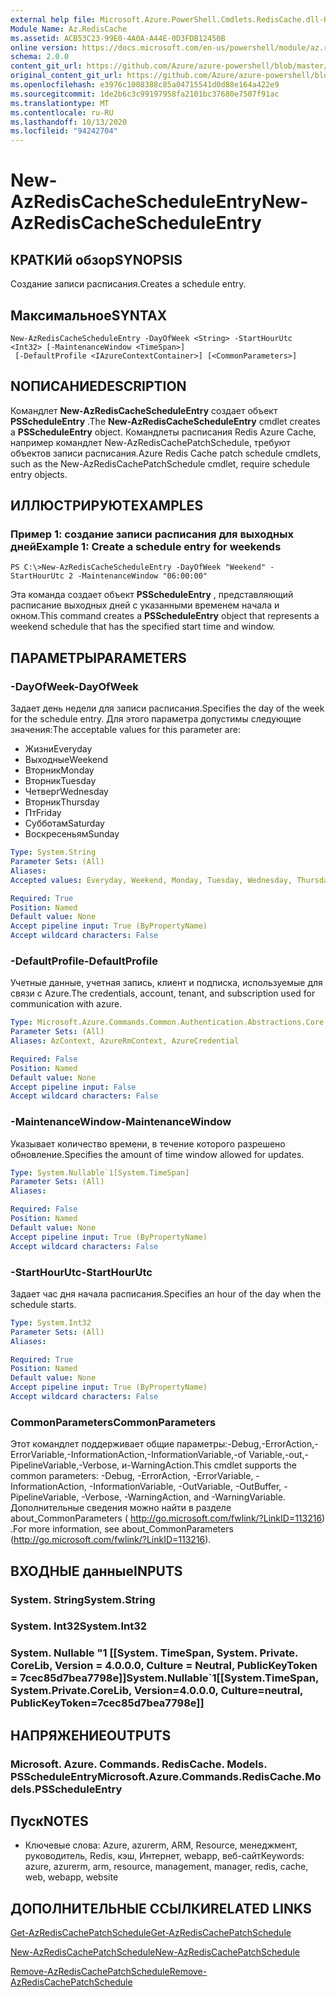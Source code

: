 ```yaml
---
external help file: Microsoft.Azure.PowerShell.Cmdlets.RedisCache.dll-Help.xml
Module Name: Az.RedisCache
ms.assetid: ACB53C23-99E0-4A0A-A44E-0D3FDB12450B
online version: https://docs.microsoft.com/en-us/powershell/module/az.rediscache/new-azrediscachescheduleentry
schema: 2.0.0
content_git_url: https://github.com/Azure/azure-powershell/blob/master/src/RedisCache/RedisCache/help/New-AzRedisCacheScheduleEntry.md
original_content_git_url: https://github.com/Azure/azure-powershell/blob/master/src/RedisCache/RedisCache/help/New-AzRedisCacheScheduleEntry.md
ms.openlocfilehash: e3976c1008388c85a04715541d0d88e164a422e9
ms.sourcegitcommit: 1de2b6c3c99197958fa2101bc37680e7507f91ac
ms.translationtype: MT
ms.contentlocale: ru-RU
ms.lasthandoff: 10/13/2020
ms.locfileid: "94242704"
---
```

# <span data-ttu-id="01afd-101">New-AzRedisCacheScheduleEntry</span><span class="sxs-lookup"><span data-stu-id="01afd-101">New-AzRedisCacheScheduleEntry</span></span>

## <span data-ttu-id="01afd-102">КРАТКИй обзор</span><span class="sxs-lookup"><span data-stu-id="01afd-102">SYNOPSIS</span></span>
<span data-ttu-id="01afd-103">Создание записи расписания.</span><span class="sxs-lookup"><span data-stu-id="01afd-103">Creates a schedule entry.</span></span>

## <span data-ttu-id="01afd-104">Максимальное</span><span class="sxs-lookup"><span data-stu-id="01afd-104">SYNTAX</span></span>

```
New-AzRedisCacheScheduleEntry -DayOfWeek <String> -StartHourUtc <Int32> [-MaintenanceWindow <TimeSpan>]
 [-DefaultProfile <IAzureContextContainer>] [<CommonParameters>]
```

## <span data-ttu-id="01afd-105">NОПИСАНИЕ</span><span class="sxs-lookup"><span data-stu-id="01afd-105">DESCRIPTION</span></span>
<span data-ttu-id="01afd-106">Командлет **New-AzRedisCacheScheduleEntry** создает объект **PSScheduleEntry** .</span><span class="sxs-lookup"><span data-stu-id="01afd-106">The **New-AzRedisCacheScheduleEntry** cmdlet creates a **PSScheduleEntry** object.</span></span>
<span data-ttu-id="01afd-107">Командлеты расписания Redis Azure Cache, например командлет New-AzRedisCachePatchSchedule, требуют объектов записи расписания.</span><span class="sxs-lookup"><span data-stu-id="01afd-107">Azure Redis Cache patch schedule cmdlets, such as the New-AzRedisCachePatchSchedule cmdlet, require schedule entry objects.</span></span>

## <span data-ttu-id="01afd-108">ИЛЛЮСТРИРУЮТ</span><span class="sxs-lookup"><span data-stu-id="01afd-108">EXAMPLES</span></span>

### <span data-ttu-id="01afd-109">Пример 1: создание записи расписания для выходных дней</span><span class="sxs-lookup"><span data-stu-id="01afd-109">Example 1: Create a schedule entry for weekends</span></span>
```
PS C:\>New-AzRedisCacheScheduleEntry -DayOfWeek "Weekend" -StartHourUtc 2 -MaintenanceWindow "06:00:00"
```

<span data-ttu-id="01afd-110">Эта команда создает объект **PSScheduleEntry** , представляющий расписание выходных дней с указанными временем начала и окном.</span><span class="sxs-lookup"><span data-stu-id="01afd-110">This command creates a **PSScheduleEntry** object that represents a weekend schedule that has the specified start time and window.</span></span>

## <span data-ttu-id="01afd-111">ПАРАМЕТРЫ</span><span class="sxs-lookup"><span data-stu-id="01afd-111">PARAMETERS</span></span>

### <span data-ttu-id="01afd-112">-DayOfWeek</span><span class="sxs-lookup"><span data-stu-id="01afd-112">-DayOfWeek</span></span>
<span data-ttu-id="01afd-113">Задает день недели для записи расписания.</span><span class="sxs-lookup"><span data-stu-id="01afd-113">Specifies the day of the week for the schedule entry.</span></span>
<span data-ttu-id="01afd-114">Для этого параметра допустимы следующие значения:</span><span class="sxs-lookup"><span data-stu-id="01afd-114">The acceptable values for this parameter are:</span></span>
- <span data-ttu-id="01afd-115">Жизни</span><span class="sxs-lookup"><span data-stu-id="01afd-115">Everyday</span></span> 
- <span data-ttu-id="01afd-116">Выходные</span><span class="sxs-lookup"><span data-stu-id="01afd-116">Weekend</span></span> 
- <span data-ttu-id="01afd-117">Вторник</span><span class="sxs-lookup"><span data-stu-id="01afd-117">Monday</span></span> 
- <span data-ttu-id="01afd-118">Вторник</span><span class="sxs-lookup"><span data-stu-id="01afd-118">Tuesday</span></span> 
- <span data-ttu-id="01afd-119">Четверг</span><span class="sxs-lookup"><span data-stu-id="01afd-119">Wednesday</span></span> 
- <span data-ttu-id="01afd-120">Вторник</span><span class="sxs-lookup"><span data-stu-id="01afd-120">Thursday</span></span> 
- <span data-ttu-id="01afd-121">Пт</span><span class="sxs-lookup"><span data-stu-id="01afd-121">Friday</span></span> 
- <span data-ttu-id="01afd-122">Субботам</span><span class="sxs-lookup"><span data-stu-id="01afd-122">Saturday</span></span> 
- <span data-ttu-id="01afd-123">Воскресеньям</span><span class="sxs-lookup"><span data-stu-id="01afd-123">Sunday</span></span>

```yaml
Type: System.String
Parameter Sets: (All)
Aliases:
Accepted values: Everyday, Weekend, Monday, Tuesday, Wednesday, Thursday, Friday, Saturday, Sunday

Required: True
Position: Named
Default value: None
Accept pipeline input: True (ByPropertyName)
Accept wildcard characters: False
```

### <span data-ttu-id="01afd-124">-DefaultProfile</span><span class="sxs-lookup"><span data-stu-id="01afd-124">-DefaultProfile</span></span>
<span data-ttu-id="01afd-125">Учетные данные, учетная запись, клиент и подписка, используемые для связи с Azure.</span><span class="sxs-lookup"><span data-stu-id="01afd-125">The credentials, account, tenant, and subscription used for communication with azure.</span></span>

```yaml
Type: Microsoft.Azure.Commands.Common.Authentication.Abstractions.Core.IAzureContextContainer
Parameter Sets: (All)
Aliases: AzContext, AzureRmContext, AzureCredential

Required: False
Position: Named
Default value: None
Accept pipeline input: False
Accept wildcard characters: False
```

### <span data-ttu-id="01afd-126">-MaintenanceWindow</span><span class="sxs-lookup"><span data-stu-id="01afd-126">-MaintenanceWindow</span></span>
<span data-ttu-id="01afd-127">Указывает количество времени, в течение которого разрешено обновление.</span><span class="sxs-lookup"><span data-stu-id="01afd-127">Specifies the amount of time window allowed for updates.</span></span>

```yaml
Type: System.Nullable`1[System.TimeSpan]
Parameter Sets: (All)
Aliases:

Required: False
Position: Named
Default value: None
Accept pipeline input: True (ByPropertyName)
Accept wildcard characters: False
```

### <span data-ttu-id="01afd-128">-StartHourUtc</span><span class="sxs-lookup"><span data-stu-id="01afd-128">-StartHourUtc</span></span>
<span data-ttu-id="01afd-129">Задает час дня начала расписания.</span><span class="sxs-lookup"><span data-stu-id="01afd-129">Specifies an hour of the day when the schedule starts.</span></span>

```yaml
Type: System.Int32
Parameter Sets: (All)
Aliases:

Required: True
Position: Named
Default value: None
Accept pipeline input: True (ByPropertyName)
Accept wildcard characters: False
```

### <span data-ttu-id="01afd-130">CommonParameters</span><span class="sxs-lookup"><span data-stu-id="01afd-130">CommonParameters</span></span>
<span data-ttu-id="01afd-131">Этот командлет поддерживает общие параметры:-Debug,-ErrorAction,-ErrorVariable,-InformationAction,-InformationVariable,-of Variable,-out,-PipelineVariable,-Verbose, и-WarningAction.</span><span class="sxs-lookup"><span data-stu-id="01afd-131">This cmdlet supports the common parameters: -Debug, -ErrorAction, -ErrorVariable, -InformationAction, -InformationVariable, -OutVariable, -OutBuffer, -PipelineVariable, -Verbose, -WarningAction, and -WarningVariable.</span></span> <span data-ttu-id="01afd-132">Дополнительные сведения можно найти в разделе about_CommonParameters ( http://go.microsoft.com/fwlink/?LinkID=113216) .</span><span class="sxs-lookup"><span data-stu-id="01afd-132">For more information, see about_CommonParameters (http://go.microsoft.com/fwlink/?LinkID=113216).</span></span>

## <span data-ttu-id="01afd-133">ВХОДНЫЕ данные</span><span class="sxs-lookup"><span data-stu-id="01afd-133">INPUTS</span></span>

### <span data-ttu-id="01afd-134">System. String</span><span class="sxs-lookup"><span data-stu-id="01afd-134">System.String</span></span>

### <span data-ttu-id="01afd-135">System. Int32</span><span class="sxs-lookup"><span data-stu-id="01afd-135">System.Int32</span></span>

### <span data-ttu-id="01afd-136">System. Nullable "1 [[System. TimeSpan, System. Private. CoreLib, Version = 4.0.0.0, Culture = Neutral, PublicKeyToken = 7cec85d7bea7798e]]</span><span class="sxs-lookup"><span data-stu-id="01afd-136">System.Nullable\`1[[System.TimeSpan, System.Private.CoreLib, Version=4.0.0.0, Culture=neutral, PublicKeyToken=7cec85d7bea7798e]]</span></span>

## <span data-ttu-id="01afd-137">НАПРЯЖЕНИЕ</span><span class="sxs-lookup"><span data-stu-id="01afd-137">OUTPUTS</span></span>

### <span data-ttu-id="01afd-138">Microsoft. Azure. Commands. RedisCache. Models. PSScheduleEntry</span><span class="sxs-lookup"><span data-stu-id="01afd-138">Microsoft.Azure.Commands.RedisCache.Models.PSScheduleEntry</span></span>

## <span data-ttu-id="01afd-139">Пуск</span><span class="sxs-lookup"><span data-stu-id="01afd-139">NOTES</span></span>
* <span data-ttu-id="01afd-140">Ключевые слова: Azure, azurerm, ARM, Resource, менеджмент, руководитель, Redis, кэш, Интернет, webapp, веб-сайт</span><span class="sxs-lookup"><span data-stu-id="01afd-140">Keywords: azure, azurerm, arm, resource, management, manager, redis, cache, web, webapp, website</span></span>

## <span data-ttu-id="01afd-141">ДОПОЛНИТЕЛЬНЫЕ ССЫЛКИ</span><span class="sxs-lookup"><span data-stu-id="01afd-141">RELATED LINKS</span></span>

[<span data-ttu-id="01afd-142">Get-AzRedisCachePatchSchedule</span><span class="sxs-lookup"><span data-stu-id="01afd-142">Get-AzRedisCachePatchSchedule</span></span>](./Get-AzRedisCachePatchSchedule.md)

[<span data-ttu-id="01afd-143">New-AzRedisCachePatchSchedule</span><span class="sxs-lookup"><span data-stu-id="01afd-143">New-AzRedisCachePatchSchedule</span></span>](./New-AzRedisCachePatchSchedule.md)

[<span data-ttu-id="01afd-144">Remove-AzRedisCachePatchSchedule</span><span class="sxs-lookup"><span data-stu-id="01afd-144">Remove-AzRedisCachePatchSchedule</span></span>](./Remove-AzRedisCachePatchSchedule.md)


